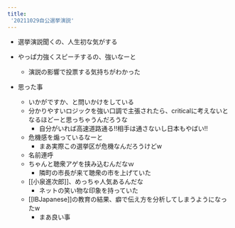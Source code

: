 ```yaml
---
title:
 '20211029自公選挙演説'
---
```


- 選挙演説聞くの、人生初な気がする

- やっぱ力強くスピーチするの、強いなーと
    - 演説の影響で投票する気持ちがわかった
- 思った事
    - いかがですか、と問いかけをしている
    - 分かりやすいロジックを強い口調で主張されたら、criticalに考えないとなるほどーと思っちゃうんだろうな
        - 自分がいれば高速道路通る‼相手は通さないし日本もやばい‼
    - 危機感を煽っているなーと
        - まあ実際この選挙区が危機なんだろうけどw
    - 名前連呼
    - ちゃんと聴衆アゲを挟み込むんだなｗ
        - 隣町の市長が来て聴衆の市を上げていた
    - [[小泉進次郎]]、めっちゃ人気あるんだな
        - ネットの笑い物な印象を持っていた
    - [[IBJapanese]]の教育の結果、癖で伝え方を分析してしまうようになったw
        - まあ良い事
